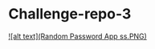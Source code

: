 # Challenge-repo-3

[![alt text](Random Password App ss.PNG)](https://github.com/DylanSchmidt2/Challenge-repo-3/blob/main/Random%20Password%20App%20ss.PNG)

